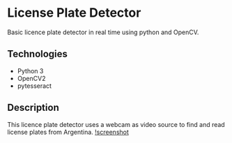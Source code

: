 # License Plate Detector
Basic licence plate detector in real time using python and OpenCV. 
## Technologies
* Python 3
* OpenCV2
* pytesseract
## Description
This licence plate detector uses a webcam as video source to find and read license plates from Argentina. 
[!screenshot](https://github.com/ivan-svetlich/license-plate-detector/blob/main/license_plate_detector.png)
